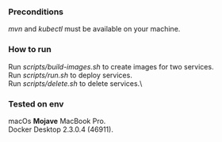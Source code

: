 ### Preconditions
_mvn_ and _kubectl_ must be available on your machine.

### How to run
Run _scripts/build-images.sh_ to create images for two services.\
Run _scripts/run.sh_ to deploy services.\
Run _scripts/delete.sh_ to delete services.\

### Tested on env
macOs **Mojave** MacBook Pro.\
Docker Desktop 2.3.0.4 (46911).
